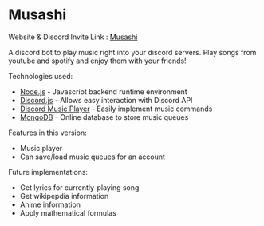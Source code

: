 # Musashi

Website & Discord Invite Link : [Musashi](https://musashi-bot.netlify.app/)

A discord bot to play music right into your discord servers. Play songs from youtube and spotify and enjoy them with your friends!

Technologies used:

- [Node.js](https://nodejs.org/en/) - Javascript backend runtime environment
- [Discord.js](https://reactjs.org/) - Allows easy interaction with Discord API
- [Discord Music Player](https://redux.js.org/) - Easily implement music commands
- [MongoDB](https://www.mongodb.com/) - Online database to store music queues

Features in this version:

- Music player
- Can save/load music queues for an account

Future implementations:

- Get lyrics for currently-playing song
- Get wikipepdia information
- Anime information
- Apply mathematical formulas
